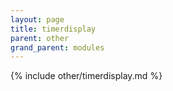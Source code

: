 ```yaml
---
layout: page
title: timerdisplay
parent: other
grand_parent: modules
---
```


{% include other/timerdisplay.md %}

